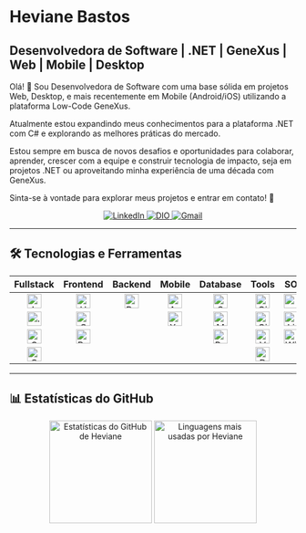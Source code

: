 # Heviane Bastos

## Desenvolvedora de Software | .NET | GeneXus | Web | Mobile | Desktop

Olá! 👋 Sou Desenvolvedora de Software com uma base sólida em projetos Web, Desktop, e mais recentemente em Mobile (Android/iOS) utilizando a plataforma Low-Code GeneXus.

Atualmente estou expandindo meus conhecimentos para a plataforma .NET com C# e explorando as melhores práticas do mercado.

Estou sempre em busca de novos desafios e oportunidades para colaborar, aprender, crescer com a equipe e construir tecnologia de impacto, seja em projetos .NET ou aproveitando minha experiência de uma década com GeneXus.

Sinta-se à vontade para explorar meus projetos e entrar em contato! 🚀

<div align="center">
  <a href="https://www.linkedin.com/in/hevianebastos" target="_blank">
    <img src="https://img.shields.io/badge/LinkedIn-0077B5?style=for-the-badge&logo=linkedin&logoColor=white" alt="LinkedIn" />
  </a>
  <a href="https://www.dio.me/users/byheviane" target="_blank">
    <img src="https://img.shields.io/badge/DIO-8A2BE2?style=for-the-badge&logo=dio&logoColor=white" alt="DIO" />
  </a>
  <a href="mailto:heviane@gmail.com">
    <img src="https://img.shields.io/badge/Gmail-D14836?style=for-the-badge&logo=gmail&logoColor=white" alt="Gmail" />
  </a>
</div>

---

## 🛠️ Tecnologias e Ferramentas

<div align="center">

| Fullstack | Frontend | Backend | Mobile | Database | Tools | SO |
| :---: | :---: | :---: | :---: | :---: | :---: | :---: |
| <img src="https://heviane.github.io/image-gallery/tech/language/icon-javascript.svg" width="25" height="25" alt="JavaScript"/> | <img src="https://heviane.github.io/image-gallery/tech/language/icon-html5.svg" width="25" height="25" alt="HTML5"/> | <img src="https://heviane.github.io/image-gallery/tech/language/icon-bash.svg" width="25" height="25" alt="Bash"/> | <img src="https://heviane.github.io/image-gallery/tech/mobile/icon-androidstudio.svg" width="25" height="25" alt="Android Studio"/> | <img src="https://heviane.github.io/image-gallery/tech/database/sql/icon-sqlserver.svg" width="25" height="25" alt="SQL Server"/> | <img src="https://heviane.github.io/image-gallery/tech/tool/icon-git.svg" width="25" height="25" alt="Git"/> | <img src="https://heviane.github.io/image-gallery/tech/so/icon-apple.svg" width="25" height="25" alt="macOS"/> |
| <img src="https://heviane.github.io/image-gallery/tech/language/icon-dotnet.svg" width="25" height="25" alt=".NET Core"/> | <img src="https://heviane.github.io/image-gallery/tech/language/icon-css3.svg" width="25" height="25" alt="CSS3"/> | | <img src="https://heviane.github.io/image-gallery/tech/mobile/icon-xcode.svg" width="25" height="25" alt="Xcode"/> | <img src="https://heviane.github.io/image-gallery/tech/database/sql/icon-mysql.svg" width="25" height="25" alt="MySQL"/> | <img src="https://heviane.github.io/image-gallery/tech/tool/icon-github.svg" width="25" height="25" alt="GitHub"/> | <img src="https://heviane.github.io/image-gallery/tech/so/icon-linux.svg" width="25" height="25" alt="Linux"/> |
| <img src="https://heviane.github.io/image-gallery/tech/language/icon-csharp.svg" width="25" height="25" alt="C#"/> | <img src="https://heviane.github.io/image-gallery/tech/framework/frontend/icon-bootstrap.svg" width="25" height="25" alt="Bootstrap"/> | | | <img src="https://heviane.github.io/image-gallery/tech/database/sql/icon-postgresSQL.svg" width="25" height="25" alt="PostgreSQL"/> | <img src="https://heviane.github.io/image-gallery/tech/tool/icon-vscode.svg" width="25" height="25" alt="VSCode"/> | <img src="https://heviane.github.io/image-gallery/tech/so/icon-windows.svg" width="25" height="25" alt="Windows"/> |
| <img src="https://heviane.github.io/image-gallery/tech/low-code/icon-genexus.svg" width="25" height="25" alt="Genexus"/> | | | | | <img src="https://heviane.github.io/image-gallery/tech/infrastructure/icon-docker.svg" width="25" height="25" alt="Docker"/> | |
</div>

---

## 📊 Estatísticas do GitHub

<div align="center">
  <img height="180" src="https://github-readme-stats.vercel.app/api?username=heviane&show_icons=true&theme=dracula&include_all_commits=true" alt="Estatísticas do GitHub de Heviane"/>
  <img height="180" src="https://github-readme-stats.vercel.app/api/top-langs/?username=heviane&layout=compact&langs_count=7&theme=dracula" alt="Linguagens mais usadas por Heviane"/>
</div>
